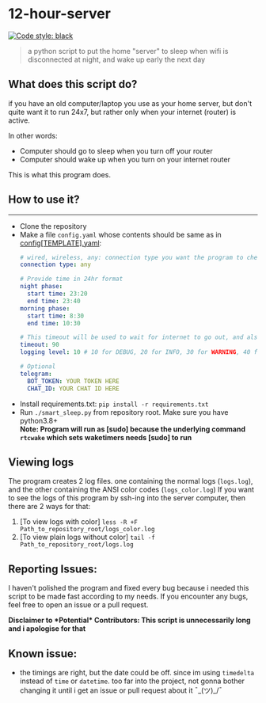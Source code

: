 # 12-hour-server
[![Code style: black](https://img.shields.io/badge/code%20style-black-000000.svg)](https://github.com/psf/black)



> a python script to put the home "server" to sleep when wifi is disconnected at night, and wake up early the next day

## What does this script do?


if you have an old computer/laptop you use as your home server, 
but don't quite want it to run 24x7, but rather only when your internet (router) is active.

In other words:
- Computer should go to sleep when you turn off your router
- Computer should wake up when you turn on your internet router

This is what this program does.

## How to use it?

---
- Clone the repository
- Make a file `config.yaml` whose contents should be same as in [config[TEMPLATE].yaml](config%5BTEMPLATE%5D.yaml):
    ```yaml
    # wired, wireless, any: connection type you want the program to check for internet connectivity
    connection type: any
    
    # Provide time in 24hr format
    night phase:
      start time: 23:20
      end time: 23:40
    morning phase:
      start time: 8:30
      end time: 10:30
    
    # This timeout will be used to wait for internet to go out, and also to wait for internet to come back in
    timeout: 90
    logging level: 10 # 10 for DEBUG, 20 for INFO, 30 for WARNING, 40 for ERROR, 50 for CRITICAL logging level
    
    # Optional
    telegram:
      BOT_TOKEN: YOUR TOKEN HERE
      CHAT_ID: YOUR CHAT ID HERE

    ```
- Install requirements.txt: `pip install -r requirements.txt`
- Run `./smart_sleep.py` from repository root. Make sure you have python3.8+ \
**Note: Program will run as [sudo] because the underlying command `rtcwake` which sets waketimers needs [sudo] to run**

## Viewing logs


The program creates 2 log files. one containing the normal logs (`logs.log`), and the other containing the ANSI color codes (`logs_color.log`)
If you want to see the logs of this program by ssh-ing into the server computer, then there are 2 ways for that:
1) [To view logs with color] `less -R +F Path_to_repository_root/logs_color.log`
2) [To view plain logs without color] `tail -f Path_to_repository_root/logs.log`

## Reporting Issues:


I haven't polished the program and fixed every bug because i needed this script to be made fast according to my needs.
If you encounter any bugs, feel free to open an issue or a pull request.

**Disclaimer to \*Potential\* Contributors: This script is unnecessarily long and i apologise for that**

## Known issue:



- the timings are right, but the date could be off. since im using `timedelta` instead of `time` or `datetime`.
too far into the project, not gonna bother changing it until i get an issue or pull request about it 
¯\_(ツ)_/¯
